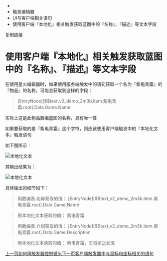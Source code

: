   * [](/)
  * 触发编辑器
  * UI与客户端相关语句
  * 使用客户端『本地化』相关触发获取蓝图中的『名称』、『描述』等文本字段

复制链接

# 使用客户端『本地化』相关触发获取蓝图中的『名称』、『描述』等文本字段

在使用星火编辑器时，如果使用服务端触发中的语句获取一个名为『紫电青霜』的『物品』的名称，可能会获取到这样的字段：

> [EntryNode][$$text_v2_demo_2m3b.item.紫电青霜.root].Data.Game.Name

实际上这是此物品数编蓝图的名称，具有唯一性

如果要获取的是『紫电青霜』这个字符，则应该使用客户端触发中的『本地化文本』触发语句

如下图所示：

![本地化文本](https://doc.sce.xd.com/assets/images/本地化文本-78dde68ed5c06fb9f6106a9e12168bd7.png)

其输出结果为：

![本地化文本](https://doc.sce.xd.com/assets/images/输出结果-8c4b5c53a45734e04b56060871c13d36.png)

具体输出的细节如下：

> 用数编表.名称获取的值： [EntryNode][$$text_v2_demo_2m3b.item.紫电青霜.root].Data.Game.Name

> 用本地化文本获取的值： 紫电青霜

> 用数编表.介绍获取的值：
> [EntryNode][$$text_v2_demo_2m3b.item.紫电青霜.root].Data.Game.Description

> 用本地化文本获取的值： 紫电青霜，王将军之武库

[上一页如何用触发器控制镜头](/Manual/TriggerEditor/Camera/ControlCamera)[下一页客户端触发器中与鼠标和坐标相关的语句](/Manual/TriggerEditor/UIAndClient/GetPositionInClient)


